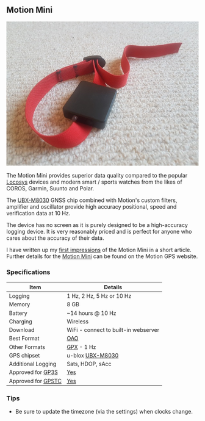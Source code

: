 ## Motion Mini


![mini](img/mini.jpg)



The Motion Mini provides superior data quality compared to the popular [Locosys](../../locosys/README.md) devices and modern smart / sports watches from the likes of COROS, Garmin, Suunto and Polar.

The [UBX-M8030](https://www.u-blox.com/en/product/ubx-m8030-series) GNSS chip combined with Motion's custom filters, amplifier and oscillator provide high accuracy positional, speed and verification data at 10 Hz.

The device has no screen as it is purely designed to be a high-accuracy logging device. It is very reasonably priced and is perfect for anyone who cares about the accuracy of their data.

I have written up my [first impressions](first-impressions.md) of the Motion Mini in a short article. Further details for the [Motion Mini](https://www.motion-gps.com/motion/documentation.html) can be found on the Motion GPS website.



### Specifications

| Item                                                       | Details                                                      |
| ---------------------------------------------------------- | ------------------------------------------------------------ |
| Logging                                                    | 1 Hz, 2 Hz,  5 Hz or 10 Hz                                   |
| Memory                                                     | 8 GB                                                         |
| Battery                                                    | ~14 hours @ 10 Hz                                            |
| Charging                                                   | Wireless                                                     |
| Download                                                   | WiFi - connect to built-in webserver                         |
| Best Format                                                | [OAO](https://www.motion-gps.com/motion/documentation/oao-file-format.html) |
| Other Formats                                              | [GPX](https://en.wikipedia.org/wiki/GPS_Exchange_Format) - 1 Hz |
| GPS chipset                                                | u-blox [UBX-M8030](https://www.u-blox.com/en/product/ubx-m8030-series) |
| Additional Logging                                         | Sats, HDOP, sAcc                                             |
| Approved for [GP3S](https://www.gps-speedsurfing.com/)     | [Yes](https://www.gps-speedsurfing.com/default.aspx?mnu=item&item=gpsother) |
| Approved for [GPSTC](https://www.gpsteamchallenge.com.au/) | [Yes](https://www.gpsteamchallenge.com.au/pages/rules)       |



### Tips

- Be sure to update the timezone (via the settings) when clocks change.